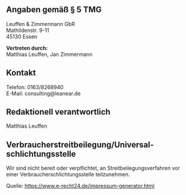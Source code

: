 <h2>Angaben gem&auml;&szlig; &sect; 5 TMG</h2>
<p>Leuffen &amp; Zimmermann GbR<br />
Mathildenstr. 9-11<br />
45130 Essen</p>

<p><strong>Vertreten durch:</strong><br />
Matthias Leuffen, Jan Zimmermann</p>

<h2>Kontakt</h2>
<p>Telefon: 0163/8268940<br />
E-Mail: consulting@leanear.de</p>

<h2>Redaktionell verantwortlich</h2>
<p>Matthias Leuffen</p>

<h2>Verbraucher&shy;streit&shy;beilegung/Universal&shy;schlichtungs&shy;stelle</h2>
<p>Wir sind nicht bereit oder verpflichtet, an Streitbeilegungsverfahren vor einer Verbraucherschlichtungsstelle teilzunehmen.</p>

<p>Quelle: <a href="https://www.e-recht24.de/impressum-generator.html">https://www.e-recht24.de/impressum-generator.html</a></p>